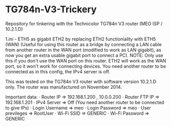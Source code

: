 # TG784n-V3-Trickery
Repository for tinkering with the Technicolor TG784n V3 router (MEO ISP / 10.2.1.D)

1.ini - ETH5 as gigabit ETH2 by replacing ETH2 functioniality with ETH5 (WAN) (Useful for using this router as a bridge by connecting a LAN cable from another router in the WAN port (modified to work as LAN gigabit), as now you get an extra usable gigabit port to connect a PC).
NOTE: Only use this if you don't use the WAN port on this router. ETH2 will work as the WAN port, so it won't work for connecting devices. You need another router to be connected as in this config, the IPv4 server is off.

This was tested on the TG784n V3 router with software version 10.2.1.D only. The router was manufactured on November 2014.

Important data:
· Router IP => 192.168.1.200 , 10.0.0.200
· Router FTP IP => 192.168.1.201
· IPv4 Server => Off (You need another router to be connected to give IPs)
· Login Username => meo
· Login Password => meo
· User previleges => RootUser
· Wi-Fi SSID => GENERIC
· Wi-Fi Password => GENERIC
